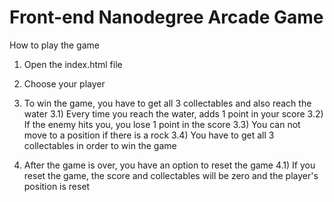 Front-end Nanodegree Arcade Game
====================================

How to play the game

1) Open the index.html file

2) Choose your player

3) To win the game, you have to get all 3 collectables and also reach the water
	3.1) Every time you reach the water, adds 1 point in your score
	3.2) If the enemy hits you, you lose 1 point in the score
	3.3) You can not move to a position if there is a rock
	3.4) You have to get all 3 collectables in order to win the game

4) After the game is over, you have an option to reset the game
	4.1) If you reset the game, the score and collectables will be zero and the player's position is reset
